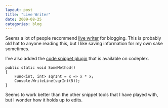```yaml
---
layout: post
title: "Live Writer"
date: 2009-08-25
categories: blog
---
```


Seems a lot of people recommend [live writer](http://download.live.com/writer) for blogging. This is probably old hat to anyone reading this, but I like saving information for my own sake sometimes.

I’ve also added the [code snippet plugin](http://wlwplugincollection.codeplex.com/) that is available on codeplex.
```
public static void SomeMethod()
{
    Func<int, int> sqrInt = x => x * x;
    Console.WriteLine(sqrInt(5));
}
```

Seems to work better than the other snippet tools that I have played with, but I wonder how it holds up to edits.
